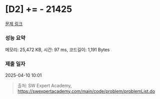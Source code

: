 # [D2] += - 21425 

[문제 링크](https://swexpertacademy.com/main/code/problem/problemDetail.do?contestProbId=AZD8K_UayDoDFAVs) 

### 성능 요약

메모리: 25,472 KB, 시간: 97 ms, 코드길이: 1,191 Bytes

### 제출 일자

2025-04-10 10:01



> 출처: SW Expert Academy, https://swexpertacademy.com/main/code/problem/problemList.do